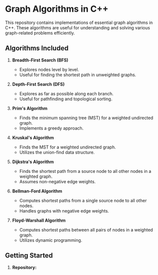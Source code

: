 # Graph Algorithms in C++

This repository contains implementations of essential graph algorithms in C++. These algorithms are useful for understanding and solving various graph-related problems efficiently.

## Algorithms Included

1. **Breadth-First Search (BFS)**
   - Explores nodes level by level.
   - Useful for finding the shortest path in unweighted graphs.

2. **Depth-First Search (DFS)**
   - Explores as far as possible along each branch.
   - Useful for pathfinding and topological sorting.

3. **Prim's Algorithm**
   - Finds the minimum spanning tree (MST) for a weighted undirected graph.
   - Implements a greedy approach.

4. **Kruskal's Algorithm**
   - Finds the MST for a weighted undirected graph.
   - Utilizes the union-find data structure.

5. **Dijkstra's Algorithm**
   - Finds the shortest path from a source node to all other nodes in a weighted graph.
   - Assumes non-negative edge weights.

6. **Bellman-Ford Algorithm**
   - Computes shortest paths from a single source node to all other nodes.
   - Handles graphs with negative edge weights.

7. **Floyd-Warshall Algorithm**
   - Computes shortest paths between all pairs of nodes in a weighted graph.
   - Utilizes dynamic programming.

## Getting Started

1. **Repository:**
   ```bash
  
